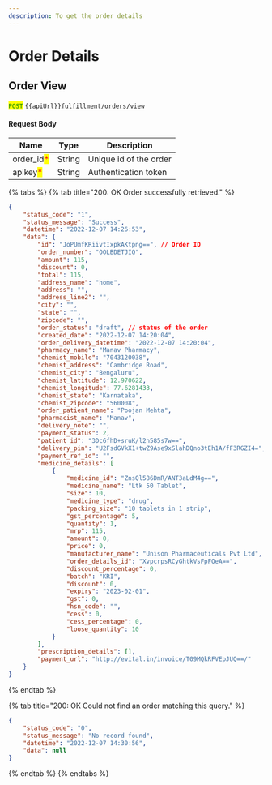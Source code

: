 ```yaml
---
description: To get the order details
---
```


# Order Details

## Order View

<mark style="color:green;">`POST`</mark>  [`{{apiUrl}}fulfillment/orders/view`](https://api.evitalrx.in/v1/fulfillment/orders/view)

#### Request Body

| Name                                        | Type   | Description            |
| ------------------------------------------- | ------ | ---------------------- |
| order\_id<mark style="color:red;">\*</mark> | String | Unique id of the order |
| apikey<mark style="color:red;">\*</mark>    | String | Authentication token   |

{% tabs %}
{% tab title="200: OK Order successfully retrieved." %}
```json
{
    "status_code": "1",
    "status_message": "Success",
    "datetime": "2022-12-07 14:26:53",
    "data": {
        "id": "JoPUmfKRiivtIxpkAKtpng==", // Order ID
        "order_number": "OOLBDETJIQ",
        "amount": 115,
        "discount": 0,
        "total": 115,
        "address_name": "home",
        "address": "",
        "address_line2": "",
        "city": "",
        "state": "",
        "zipcode": "",
        "order_status": "draft", // status of the order
        "created_date": "2022-12-07 14:20:04",
        "order_delivery_datetime": "2022-12-07 14:20:04",
        "pharmacy_name": "Manav Pharmacy",
        "chemist_mobile": "7043120038",
        "chemist_address": "Cambridge Road",
        "chemist_city": "Bengaluru",
        "chemist_latitude": 12.970622,
        "chemist_longitude": 77.6281433,
        "chemist_state": "Karnataka",
        "chemist_zipcode": "560008",
        "order_patient_name": "Poojan Mehta",
        "pharmacist_name": "Manav",
        "delivery_note": "",
        "payment_status": 2,
        "patient_id": "3Dc6fhD+sruK/l2h585s7w==",
        "delivery_pin": "U2FsdGVkX1+twZ9Ase9xSlahDQno3tEh1A/fF3RGZI4=",
        "payment_ref_id": "",
        "medicine_details": [
            {
                "medicine_id": "ZnsQl586DmR/ANT3aLdM4g==",
                "medicine_name": "Ltk 50 Tablet",
                "size": 10,
                "medicine_type": "drug",
                "packing_size": "10 tablets in 1 strip",
                "gst_percentage": 5,
                "quantity": 1,
                "mrp": 115,
                "amount": 0,
                "price": 0,
                "manufacturer_name": "Unison Pharmaceuticals Pvt Ltd",
                "order_details_id": "XvpcrpsRCyGhtkVsFpFOeA==",
                "discount_percentage": 0,
                "batch": "KRI",
                "discount": 0,
                "expiry": "2023-02-01",
                "gst": 0,
                "hsn_code": "",
                "cess": 0,
                "cess_percentage": 0,
                "loose_quantity": 10
            }
        ],
        "prescription_details": [],
        "payment_url": "http://evital.in/invoice/T09MQkRFVEpJUQ==/"
    }
}
```
{% endtab %}

{% tab title="200: OK Could not find an order matching this query." %}
```json
{
    "status_code": "0",
    "status_message": "No record found",
    "datetime": "2022-12-07 14:30:56",
    "data": null
}
```
{% endtab %}
{% endtabs %}
